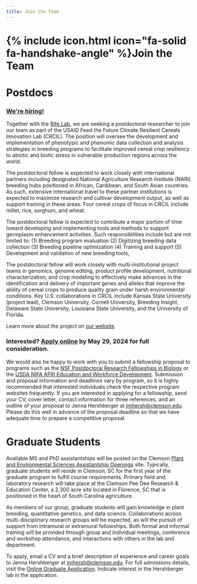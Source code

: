 ```yaml
---
title: Join the Team
---
```


# {% include icon.html icon="fa-solid fa-handshake-angle" %}Join the Team


# Postdocs

### [We're hiring!](http://apply.interfolio.com/145696)

Together with the [Rife Lab](https://www.rifelab.org), we are seeking a postdoctoral researcher to join our team as part of the USAID Feed the Future Climate Resilient Cereals Innovation Lab (CRCIL). The position will oversee the development and implementation of phenotypic and phenomic data collection and analysis strategies in breeding programs to facilitate improved cereal crop resiliency to abiotic and biotic stress in vulnerable production regions across the world.

The postdoctoral fellow is expected to work closely with international partners including designated National Agriculture Research Institute (NARI) breeding hubs positioned in African, Caribbean, and South Asian countries. As such, extensive international travel to these partner institutions is expected to maximize research and cultivar development output, as well as support training in these areas. Four cereal crops of focus in CRCIL include millet, rice, sorghum, and wheat.

The postdoctoral fellow is expected to contribute a major portion of time toward developing and implementing tools and methods to support germplasm enhancement activities. Such responsibilities include but are not limited to: (1) Breeding program evaluation (2) Digitizing breeding data collection (3) Breeding pipeline optimization (4) Training and support (5) Development and validation of new breeding tools,

The postdoctoral fellow will work closely with multi-institutional project teams in genomics, genome editing, product profile development, nutritional characterization, and crop modeling to effectively make advances in the identification and delivery of important genes and alleles that improve the ability of cereal crops to produce quality grain under harsh environmental conditions. Key U.S. collaborations in CRCIL include Kansas State University (project lead), Clemson University, Cornell University, Breeding Insight, Delaware State University, Louisiana State University, and the University of Florida.

Learn more about the project on [our website](https://www.k-state.edu/crcil/). 

### **Interested? [Apply online](http://apply.interfolio.com/145696) by May 29, 2024 for full consideration.**


We would also be happy to work with you to submit a fellowship proposal to programs such as the [NSF Postdoctoral Research Fellowships in Biology](https://beta.nsf.gov/funding/opportunities/postdoctoral-research-fellowships-biology-prfb) or the [USDA NIFA AFRI Education and Workforce Development](https://www.nifa.usda.gov/grants/programs/afri-education-workforce-development).
Submission and proposal information and deadlines vary by program, so it is highly recommended that interested individuals check the respective program websites frequently.
If you are interested in applying for a fellowship, send your CV, cover letter, contact information for three references, and an outline of your proposal to Jenna Hershberger at [jmhersh@clemson.edu](mailto:jmhersh@clemson.edu).
Please do this well in advance of the proposal deadline so that we have adequate time to prepare a competitive proposal.

# Graduate Students

Available MS and PhD assistantships will be posted on the Clemson [Plant and Environmental Sciences Assistantship Openings](https://www.clemson.edu/cafls/plant-environmental-sciences/students/assistantships.html) site.
Typically, graduate students will reside in Clemson, SC for the first year of the graduate program to fulfill course requirements.
Primary field and laboratory research will take place at the Clemson Pee Dee Research & Education Center, a 2,300 acre site located in Florence, SC that is positioned in the heart of South Carolina agriculture.

As members of our group, graduate students will gain knowledge in plant breeding, quantitative genetics, and data science.
Collaborations across multi-disciplinary research groups will be expected, as will the pursuit of support from intramural or extramural fellowships.
Both formal and informal training will be provided through group and individual meetings, conference and workshop attendance, and interactions with others in the lab and department.

To apply, email a CV and a brief description of experience and career goals to Jenna Hershberger at [jmhersh@clemson.edu](mailto:jmhersh@clemson.edu).
For full admissions details, visit the [Online Graduate Application](https://www.clemson.edu/graduate/admissions/apply/).
Indicate interest in the Hershberger lab in the application.